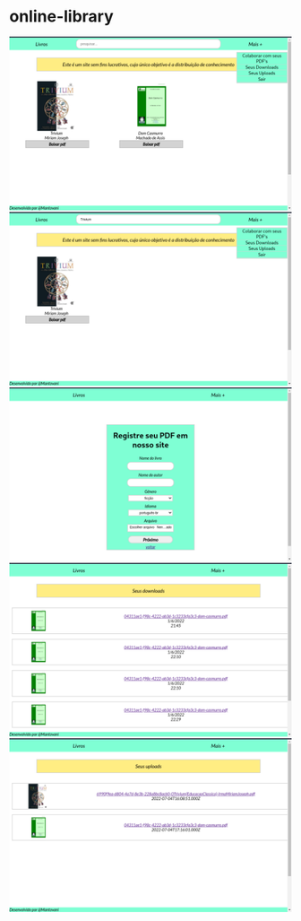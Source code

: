 # online-library

<img src="./online-library-images/inicio-00.png" />
<img src="./online-library-images/inicio-01.png" />
<img src="./online-library-images/cadastro-pdf.png" />
<img src="./online-library-images/seus-downloads.png" />
<img src="./online-library-images/seus-uploads.png" />

